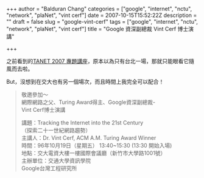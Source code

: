 +++
author = "Balduran Chang"
categories = ["google", "internet", "nctu", "network", "plaNet", "vint cerf"]
date = 2007-10-15T15:52:22Z
description = ""
draft = false
slug = "google-vint-cerf"
tags = ["google", "internet", "nctu", "network", "plaNet", "vint cerf"]
title = "Google 資深副總裁 Vint Cerf 博士演講"

+++


之前看到的[TANET 2007 專題講座](http://www.oui-blog.com/balduran/archives/2007/10/tanet_2007.html "異想天開: TANET 2007 專題講座")，原本以為只有台北一場，那就只能眼看它隨風而去啦。

But，沒想到在交大也有另一個場次，而且時間上我完全可以配合！

> 敬邀參加～  
>  網際網路之父、Turing Award得主、Google資深副總裁-  
>  Vint Cerf博士演講
> 
> 講題：Tracking the Internet into the 21st Century  
>  （探索二十一世紀網路趨勢）  
>  主講人：Dr. Vint Cerf, ACM A.M. Turing Award Winner  
>  時間：96年10月19日（星期五） 13:40~15:30 (13:30 開始入場)  
>  地點：交大電資大樓一樓國際會議廳（新竹市大學路1001號）  
>  主辦單位：交通大學資訊學院  
>  Google台灣工程研究所

